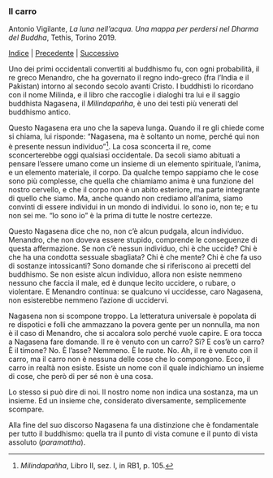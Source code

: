 <link rel="stylesheet" href="../assets/style.css">

### Il carro

Antonio Vigilante, _La luna nell’acqua. Una mappa per perdersi nel Dharma del Buddha_, Tethis, Torino 2019.

[Indice](index.md) | [Precedente](il-vaso-magico.md) | [Successivo](il-gioco.md)

Uno dei primi occidentali convertiti al buddhismo fu, con ogni probabilità, il re greco Menandro, che ha governato il regno indo-greco (fra l’India e il Pakistan) intorno al secondo secolo avanti Cristo. I buddhisti lo ricordano con il nome Milinda, e il libro che raccoglie i dialoghi tra lui e il saggio buddhista Nagasena, il _Milindapañha_, è uno dei testi più venerati del buddhismo antico.

Questo Nagasena era uno che la sapeva lunga. Quando il re gli chiede come si chiama, lui risponde: “Nagasena, ma è soltanto un nome, perché qui non è presente nessun individuo”[^3]. La cosa sconcerta il re, come sconcerterebbe oggi qualsiasi occidentale. Da secoli siamo abituati a pensare l’essere umano come un insieme di un elemento spirituale, l’anima, e un elemento materiale, il corpo. Da qualche tempo sappiamo che le cose sono più complesse, che quella che chiamiamo anima è una funzione del nostro cervello, e che il corpo non è un abito esteriore, ma parte integrante di quello che siamo. Ma, anche quando non crediamo all’anima, siamo convinti di essere individui in un mondo di individui. Io sono io, non te; e tu non sei me. “Io sono io” è la prima di tutte le nostre certezze.

Questo Nagasena dice che no, non c’è alcun pudgala, alcun individuo. Menandro, che non doveva essere stupido, comprende le conseguenze di questa affermazione. Se non c’è nessun individuo, chi è che uccide? Chi è che ha una condotta sessuale sbagliata? Chi è che mente? Chi è che fa uso di sostanze intossicanti? Sono domande che si riferiscono ai precetti del buddhismo. Se non esiste alcun individuo, allora non esiste nemmeno nessuno che faccia il male, ed è dunque lecito uccidere, o rubare, o violentare. E Menandro continua: se qualcuno vi uccidesse, caro Nagasena, non esisterebbe nemmeno l’azione di uccidervi.

Nagasena non si scompone troppo. La letteratura universale è popolata di re dispotici e folli che ammazzano la povera gente per un nonnulla, ma non è il caso di Menandro, che si accalora solo perché vuole capire. E ora tocca a Nagasena fare domande. Il re è venuto con un carro? Sì? E cos’è un carro? È il timone? No. È l’asse? Nemmeno. È le ruote. No. Ah, il re è venuto con il carro, ma il carro non è nessuna delle cose che lo compongono. Ecco, il carro in realtà non esiste. Esiste un nome con il quale indichiamo un insieme di cose, che però di per sé non è una cosa.

Lo stesso si può dire di noi. Il nostro nome non indica una sostanza, ma un insieme. Ed un insieme che, considerato diversamente, semplicemente scompare.

Alla fine del suo discorso Nagasena fa una distinzione che è fondamentale per tutto il buddhismo: quella tra il punto di vista comune e il punto di vista assoluto (_paramattha_).

 
[^3]: _Milindapañha_, Libro II, sez. I, in RB1, p. 105.
